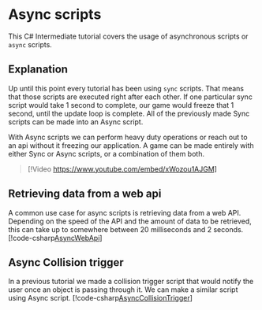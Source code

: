 # Async scripts

This C# Intermediate tutorial covers the usage of asynchronous scripts or `async` scripts.

## Explanation

Up until this point every tutorial has been using `sync` scripts. That means that those scripts are executed right after each other. If one particular sync script would take 1 second to complete, our game would freeze that 1 second, until the update loop is complete. All of the previously made Sync scripts can be made into an Async script.

With Async scripts we can perform heavy duty operations or reach out to an api without it freezing our application. A game can be made entirely with either Sync or Async scripts, or a combination of them both.

> [!Video https://www.youtube.com/embed/xWozou1AJGM]

## Retrieving data from a web api
A common use case for async scripts is retrieving data from a web API. Depending on the speed of the API and the amount of data to be retrieved, this can take up to somewhere between 20 milliseconds and 2 seconds.
[!code-csharp[AsyncWebApi](../../../../stride/samples/Tutorials/CSharpIntermediate/CSharpIntermediate/CSharpIntermediate.Game/05_Async/AsyncWebApi.cs)]

## Async Collision trigger
In a previous tutorial we made a collision trigger script that would notify the user once an object is passing through it. We can make a similar script using Async script.
[!code-csharp[AsyncCollisionTrigger](../../../../stride/samples/Tutorials/CSharpIntermediate/CSharpIntermediate/CSharpIntermediate.Game/05_Async/AsyncCollisionTriggerDemo.cs)]



